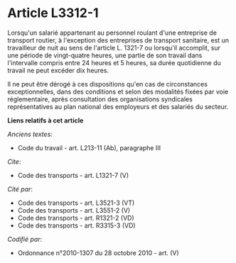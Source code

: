 # Article L3312-1

Lorsqu'un salarié appartenant au personnel roulant d'une entreprise de transport routier, à l'exception des entreprises de
transport sanitaire, est un travailleur de nuit au sens de l'article L. 1321-7 ou lorsqu'il accomplit, sur une période de
vingt-quatre heures, une partie de son travail dans l'intervalle compris entre 24 heures et 5 heures, sa durée quotidienne du
travail ne peut excéder dix heures. 

Il ne peut être dérogé à ces dispositions qu'en cas de circonstances exceptionnelles, dans des conditions et selon des
modalités fixées par voie réglementaire, après consultation des organisations syndicales représentatives au plan national des
employeurs et des salariés du secteur.

**Liens relatifs à cet article**

_Anciens textes_:

  - Code du travail - art. L213-11 (Ab), paragraphe III

_Cite_:

  - Code des transports - art. L1321-7 (V)

_Cité par_:

  - Code des transports - art. L3521-3 (VT)
  - Code des transports - art. L3551-2 (V)
  - Code des transports - art. R1321-2 (VD)
  - Code des transports - art. R3315-3 (VD)

_Codifié par_:

  - Ordonnance n°2010-1307 du 28 octobre 2010 - art. (V)

